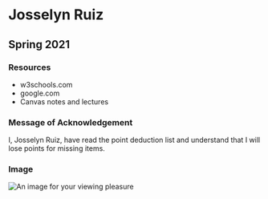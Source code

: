 # Josselyn Ruiz
## Spring 2021

### Resources
* w3schools.com
* google.com
* Canvas notes and lectures

### Message of Acknowledgement
I, Josselyn Ruiz, have read the point deduction list and understand that I will lose points for missing items. 

### Image
![An image for your viewing pleasure](image/)

